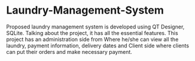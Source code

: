 # Laundry-Management-System
Proposed laundry management system is developed using QT Designer, SQLite. Talking about the project, it has all the essential features. This project has an administration side from Where he/she can view all the laundry, payment information, delivery dates and Client side where clients can put their orders and make necessary payment.
